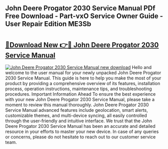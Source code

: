 ## John Deere Progator 2030 Service Manual PDf Free Download - Part-vxO Service Owner Guide - User Repair Edition ME3Sb

# <h2><a href="http://bc87243.oget.top/?id=John+Deere+Progator+2030+Service+Manual">🔗Download New 👉🔴 John Deere Progator 2030 Service Manual</a></h2>

[![John Deere Progator 2030 Service Manual new download](https://i.imgur.com/5g1atiW.png)](http://bc87243.oget.top/?id=John+Deere+Progator+2030+Service+Manual)
Hello and welcome to the user manual for your newly unpacked John Deere Progator 2030 Service Manual. This guide is here to help you make the most of your product by providing a comprehensive overview of its features, installation process, operation instructions, maintenance tips, and troubleshooting procedures. Important Information Ahead To ensure the best experience with your new John Deere Progator 2030 Service Manual, please take a moment to review this manual thoroughly. John Deere Progator 2030 Service Manual advanced features include geolocation, smart alerts, customizable themes, and multi-device syncing, all easily controlled through the user-friendly and intuitive interface. We trust that the John Deere Progator 2030 Service Manual has been an accurate and detailed resource in your efforts to master your new device. In case of any queries or concerns, please do not hesitate to reach out to our customer service team.
